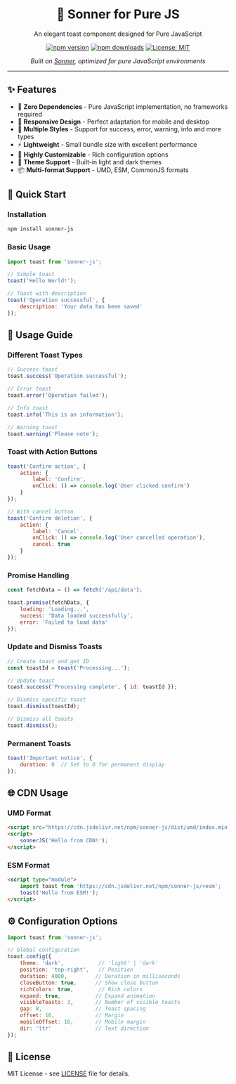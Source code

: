 <div align="center">
  <h1>🍞 Sonner for Pure JS</h1>
  <p>An elegant toast component designed for Pure JavaScript</p>

  [![npm version](https://img.shields.io/npm/v/sonner-js.svg?style=flat-square)](https://www.npmjs.com/package/sonner-js)
  [![npm downloads](https://img.shields.io/npm/dm/sonner-js.svg?style=flat-square)](https://www.npmjs.com/package/sonner-js)
  [![License: MIT](https://img.shields.io/badge/License-MIT-yellow.svg?style=flat-square)](https://opensource.org/licenses/MIT)

  <p><em>Built on <a href="https://sonner.emilkowal.ski/">Sonner</a>, optimized for pure JavaScript environments</em></p>
</div>

---

## ✨ Features

- 🚀 **Zero Dependencies** - Pure JavaScript implementation, no frameworks required
- 📱 **Responsive Design** - Perfect adaptation for mobile and desktop
- 🎨 **Multiple Styles** - Support for success, error, warning, info and more types
- ⚡ **Lightweight** - Small bundle size with excellent performance
- 🔧 **Highly Customizable** - Rich configuration options
- 🌙 **Theme Support** - Built-in light and dark themes
- 📦 **Multi-format Support** - UMD, ESM, CommonJS formats

## 🚀 Quick Start

### Installation

```bash
npm install sonner-js
```

### Basic Usage

```javascript
import toast from 'sonner-js';

// Simple toast
toast('Hello World!');

// Toast with description
toast('Operation successful', {
    description: 'Your data has been saved'
});
```

## 📖 Usage Guide

### Different Toast Types

```javascript
// Success toast
toast.success('Operation successful');

// Error toast
toast.error('Operation failed');

// Info toast
toast.info('This is an information');

// Warning toast
toast.warning('Please note');
```

### Toast with Action Buttons

```javascript
toast('Confirm action', {
    action: {
        label: 'Confirm',
        onClick: () => console.log('User clicked confirm')
    }
});

// With cancel button
toast('Confirm deletion', {
    action: {
        label: 'Cancel',
        onClick: () => console.log('User cancelled operation'),
        cancel: true
    }
});
```

### Promise Handling

```javascript
const fetchData = () => fetch('/api/data');

toast.promise(fetchData, {
    loading: 'Loading...',
    success: 'Data loaded successfully',
    error: 'Failed to load data'
});
```

### Update and Dismiss Toasts

```javascript
// Create toast and get ID
const toastId = toast('Processing...');

// Update toast
toast.success('Processing complete', { id: toastId });

// Dismiss specific toast
toast.dismiss(toastId);

// Dismiss all toasts
toast.dismiss();
```

### Permanent Toasts

```javascript
toast('Important notice', {
    duration: 0  // Set to 0 for permanent display
});
```

## 🌐 CDN Usage

### UMD Format

```html
<script src="https://cdn.jsdelivr.net/npm/sonner-js/dist/umd/index.min.js"></script>
<script>
    sonnerJS('Hello from CDN!');
</script>
```

### ESM Format

```html
<script type="module">
    import toast from 'https://cdn.jsdelivr.net/npm/sonner-js/+esm';
    toast('Hello from ESM!');
</script>
```

## ⚙️ Configuration Options

```javascript
import toast from 'sonner-js';

// Global configuration
toast.config({
    theme: 'dark',           // 'light' | 'dark'
    position: 'top-right',   // Position
    duration: 4000,         // Duration in milliseconds
    closeButton: true,      // Show close button
    richColors: true,        // Rich colors
    expand: true,           // Expand animation
    visibleToasts: 3,       // Number of visible toasts
    gap: 8,                 // Toast spacing
    offset: 16,             // Margin
    mobileOffset: 16,       // Mobile margin
    dir: 'ltr'              // Text direction
});
```

## 📄 License

MIT License - see [LICENSE](LICENSE) file for details.
